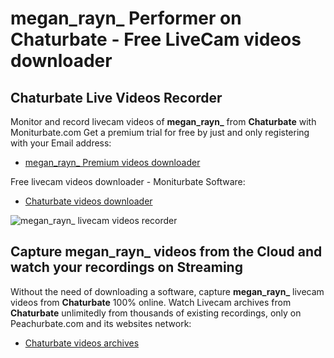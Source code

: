 # megan_rayn_ Performer on Chaturbate - Free LiveCam videos downloader

## Chaturbate Live Videos Recorder

Monitor and record livecam videos of **megan_rayn_** from **Chaturbate** with Moniturbate.com
Get a premium trial for free by just and only registering with your Email address:
* [megan_rayn_ Premium videos downloader](https://moniturbate.com/request-demo-licence-key.html)

Free livecam videos downloader - Moniturbate Software:
* [Chaturbate videos downloader](https://moniturbate.com/moniturbate-download-software.html)

![megan_rayn_ livecam videos recorder](https://peachurnet.com/templates/moniturbate-software.png)


## Capture megan_rayn_ videos from the Cloud and watch your recordings on Streaming

Without the need of downloading a software, capture **megan_rayn_** livecam videos from **Chaturbate** 100% online.
Watch Livecam archives from **Chaturbate** unlimitedly from thousands of existing recordings, only on Peachurbate.com and its websites network:
* [Chaturbate videos archives](https://peachurnet.com/)